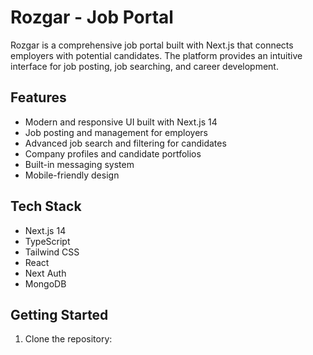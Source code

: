 # Rozgar - Job Portal

Rozgar is a comprehensive job portal built with Next.js that connects employers with potential candidates. The platform provides an intuitive interface for job posting, job searching, and career development.

## Features

- Modern and responsive UI built with Next.js 14
- Job posting and management for employers
- Advanced job search and filtering for candidates
- Company profiles and candidate portfolios
- Built-in messaging system
- Mobile-friendly design

## Tech Stack

- Next.js 14
- TypeScript
- Tailwind CSS
- React
- Next Auth
- MongoDB

## Getting Started

1. Clone the repository:
